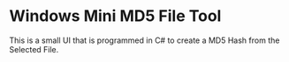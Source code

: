 # Windows Mini MD5 File Tool
This is a small UI that is programmed in C# to create a MD5 Hash from the Selected File.

